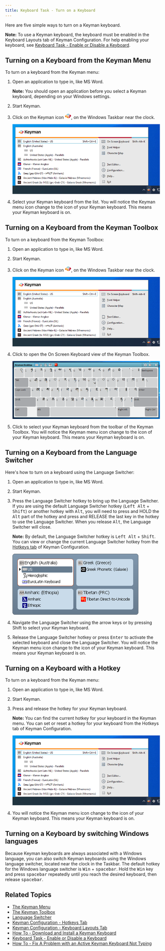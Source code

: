 ```yaml
---
title: Keyboard Task - Turn on a Keyboard
---
```


Here are five simple ways to turn on a Keyman keyboard.

**Note:**
To use a Keyman keyboard, the keyboard must be enabled in the Keyboard
Layouts tab of Keyman Configuration. For help enabling your keyboard,
see [Keyboard Task - Enable or Disable a Keyboard](enable-or-disable-keyboard).

## Turning on a Keyboard from the Keyman Menu

To turn on a keyboard from the Keyman menu:

1.  Open an application to type in, like MS Word.

    **Note:**
    You should open an application before you select a Keyman keyboard,
    depending on your Windows settings.

2.  Start Keyman.

3.  Click on the Keyman icon ![](../desktop_images/icon-keyman.png), on the
    Windows Taskbar near the clock.

    ![](../desktop_images/menu.png)

4.  Select your Keyman keyboard from the list. You will notice the
    Keyman menu icon change to the icon of your Keyman keyboard. This
    means your Keyman keyboard is on.

## Turning on a Keyboard from the Keyman Toolbox

To turn on a keyboard from the Keyman Toolbox:

1.  Open an application to type in, like MS Word.

2.  Start Keyman.

3.  Click on the Keyman icon ![](../desktop_images/icon-keyman.png), on the
    Windows Taskbar near the clock.

    ![](../desktop_images/menu.png)

4.  Click to open the On Screen Keyboard view of the Keyman Toolbox.

    ![](../desktop_images/osk-tibetan.png)

5.  Click to select your Keyman keyboard from the toolbar of the Keyman
    Toolbox. You will notice the Keyman menu icon change to the icon of
    your Keyman keyboard. This means your Keyman keyboard is on.

## Turning on a Keyboard from the Language Switcher

Here's how to turn on a keyboard using the Language Switcher:

1.  Open an application to type in, like MS Word.

2.  Start Keyman.

3.  Press the Language Switcher hotkey to bring up the Language
    Switcher. If you are using the default Language Switcher hotkey
    (<kbd>Left Alt</kbd> + <kbd>Shift</kbd>) or another hotkey with
    <kbd>Alt</kbd>, you will need to press and HOLD the <kbd>Alt</kbd>
    part of the hotkey and press and RELEASE the
    last key in the hotkey to use the Language Switcher. When you
    release <kbd>Alt</kbd>, the Language Switcher will close.

    **Note:**
    By default, the Language Switcher hotkey is <kbd>Left Alt</kbd> +
    <kbd>Shift</kbd>. You can view or change the current Language Switcher
    hotkey from the [Hotkeys tab](config/hotkeys) of Keyman Configuration.

    ![](../desktop_images/languageswitcher-small.png)

4.  Navigate the Language Switcher using the arrow keys or by pressing
    Shift to select your Keyman keyboard.

5.  Release the Language Switcher hotkey or press <kbd>Enter</kbd> to
    activate the selected keyboard and close the Language Switcher. You
    will notice the Keyman menu icon change to the icon of your Keyman
    keyboard. This means your Keyman keyboard is on.

## Turning on a Keyboard with a Hotkey

To turn on a keyboard from the Keyman menu:

1.  Open an application to type in, like MS Word.

2.  Start Keyman.

3.  Press and release the hotkey for your Keyman keyboard.

    **Note:**
    You can find the current hotkey for your keyboard in the Keyman
    menu. You can set or reset a hotkey for your keyboard from the
    Hotkeys tab of Keyman Configuration.

    ![](../desktop_images/menu.png)

4.  You will notice the Keyman menu icon change to the icon of your
    Keyman keyboard. This means your Keyman keyboard is on.

## Turning on a Keyboard by switching Windows languages

Because Keyman keyboards are always associated with a Windows language,
you can also switch Keyman keyboards using the Windows language switcher,
located near the clock in the Taskbar. The default hotkey for the Windows
language switcher is <kbd>Win</kbd> + <kbd>spacebar</kbd>. Hold the
<kbd>Win</kbd> key and press <kbd>spacebar</kbd> repeatedly until you
reach the desired keyboard, then release <kbd>spacebar</kbd>.

## Related Topics

-   [The Keyman Menu](tray-menu)
-   [The Keyman Toolbox](toolbox/index)
-   [Language Switcher](language-switcher)
-   [Keyman Configuration - Hotkeys Tab](config/hotkeys)
-   [Keyman Configuration - Keyboard Layouts Tab](config/keyboards)
-   [How To - Download and Install a Keyman Keyboard](../start/download-and-install-keyboard)
-   [Keyboard Task - Enable or Disable a Keyboard](enable-or-disable-keyboard)
-   [How To - Fix A Problem with an Active Keyman Keyboard Not Typing](../troubleshooting/hidden)
